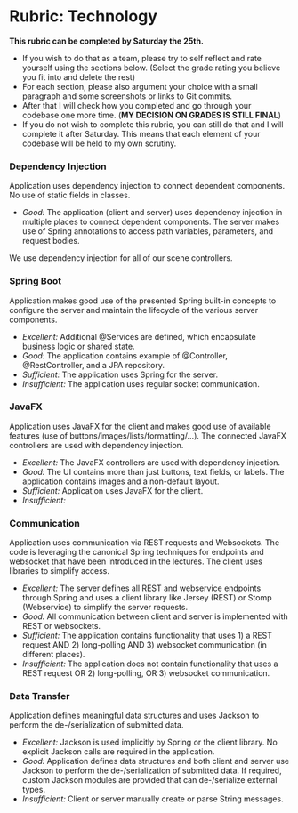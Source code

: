 # Rubric: Technology
**This rubric can be completed by Saturday the 25th.** 
- If you wish to do that as a team, please try to self reflect and rate yourself using the sections below. (Select the grade rating you believe you fit into and delete the rest)
- For each section, please also argument your choice with a small paragraph and some screenshots or links to Git commits.
- After that I will check how you completed and go through your codebase one more time. (**MY DECISION ON GRADES IS STILL FINAL**)
- If you do not wish to complete this rubric, you can still do that and I will complete it after Saturday. This means that each element of your codebase will be held to my own scrutiny.
### Dependency Injection

Application uses dependency injection to connect dependent components. No use of static fields in classes.

- *Good:* The application (client and server) uses dependency injection in multiple places to connect dependent components. The server makes use of Spring annotations to access path variables, parameters, and request bodies.

We use dependency injection for all of our scene controllers.


### Spring Boot

Application makes good use of the presented Spring built-in concepts to configure the server and maintain the lifecycle of the various server components.

- *Excellent:* Additional @Services are defined, which encapsulate business logic or shared state.
- *Good:* The application contains example of @Controller, @RestController, and a JPA repository.
- *Sufficient:* The application uses Spring for the server.
- *Insufficient:* The application uses regular socket communication.


### JavaFX

Application uses JavaFX for the client and makes good use of available features (use of buttons/images/lists/formatting/…). The connected JavaFX controllers are used with dependency injection.

- *Excellent:* The JavaFX controllers are used with dependency injection.
- *Good:* The UI contains more than just buttons, text fields, or labels. The application contains images and a non-default layout.
- *Sufficient:* Application uses JavaFX for the client.
- *Insufficient:* 


### Communication

Application uses communication via REST requests and Websockets. The code is leveraging the canonical Spring techniques for endpoints and websocket that have been introduced in the lectures. The client uses libraries to simplify access.

- *Excellent:* The server defines all REST and webservice endpoints through Spring and uses a client library like Jersey (REST) or Stomp (Webservice) to simplify the server requests.
- *Good:* All communication between client and server is implemented with REST or websockets.
- *Sufficient:* The application contains functionality that uses 1) a REST request AND 2) long-polling AND 3) websocket communication (in different places).
- *Insufficient:* The application does not contain functionality that uses a REST request OR 2) long-polling, OR 3) websocket communication.


### Data Transfer

Application defines meaningful data structures and uses Jackson to perform the de-/serialization of submitted data.

- *Excellent:* Jackson is used implicitly by Spring or the client library. No explicit Jackson calls are required in the application.
- *Good:* Application defines data structures and both client and server use Jackson to perform the de-/serialization of submitted data. If required, custom Jackson modules are provided that can de-/serialize external types.
- *Insufficient:* Client or server manually create or parse String messages.


